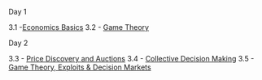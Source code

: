 Day 1

3.1 -[Economics Basics](https://github.com/paritytech/polkadot-blockchain-academy/blob/145fa76d8bc5194016f6eb6d60cb96328aa9b52d/syllabus/3-Economics/3.1-Economics_Basics)
3.2 - [Game Theory](https://github.com/paritytech/polkadot-blockchain-academy/blob/145fa76d8bc5194016f6eb6d60cb96328aa9b52d/syllabus/3-Economics/3.2-Game_Theory)

Day 2 

3.3 - [Price Discovery and Auctions](https://github.com/paritytech/polkadot-blockchain-academy/blob/145fa76d8bc5194016f6eb6d60cb96328aa9b52d/syllabus/3-Economics/3.3-Price_Discovery_&_Auctions)
3.4 - [Collective Decision Making](https://github.com/paritytech/polkadot-blockchain-academy/blob/145fa76d8bc5194016f6eb6d60cb96328aa9b52d/syllabus/3-Economics/3.5-Game_Theory_Exploits_&_Prediction_Markets)
3.5 - [Game Theory, Exploits & Decision Markets](https://github.com/paritytech/polkadot-blockchain-academy/blob/145fa76d8bc5194016f6eb6d60cb96328aa9b52d/syllabus/3-Economics/3.5-Game_Theory_Exploits_&_Prediction_Markets)

